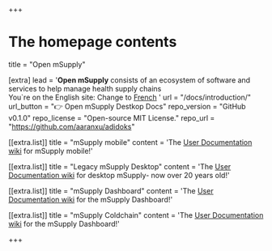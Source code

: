 +++


# The homepage contents
title = "Open mSupply"

[extra]
lead = '<b>Open mSupply</b> consists of an ecosystem of software and services to help manage health supply chains</br>You`re on the English site: Change to  <a href="/fr">French</a> '
url = "/docs/introduction/"
url_button = "👉 Open mSupply Destkop Docs"
repo_version = "GitHub v0.1.0"
repo_license = "Open-source MIT License."
repo_url = "https://github.com/aaranxu/adidoks"


[[extra.list]]
title = "mSupply mobile"
content = 'The <a href="https://docs.msupply.foundation/en:mobile">User Documentation wiki</a> for mSupply mobile!'

[[extra.list]]
title = "Legacy mSupply Desktop"
content = 'The <a href="https://docs.msupply.org.nz/">User Documentation wiki</a> for desktop mSupply- now over 20 years old!'

[[extra.list]]
title = "mSupply Dashboard"
content = 'The <a href="https://docs.msupply.org.nz/">User Documentation wiki</a> for the mSupply Dashboard!'

[[extra.list]]
title = "mSupply Coldchain"
content = 'The <a href="https://docs.msupply.org.nz/">User Documentation wiki</a> for the mSupply Dashboard!'

+++